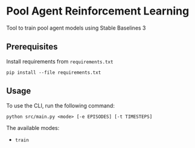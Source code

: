 # Pool Agent Reinforcement Learning
Tool to train pool agent models using Stable Baselines 3

## Prerequisites
Install requirements from `requirements.txt`
```
pip install --file requirements.txt
```
## Usage
To use the CLI, run the following command:
```
python src/main.py <mode> [-e EPISODES] [-t TIMESTEPS]
```

The available modes:
* `train`

  
